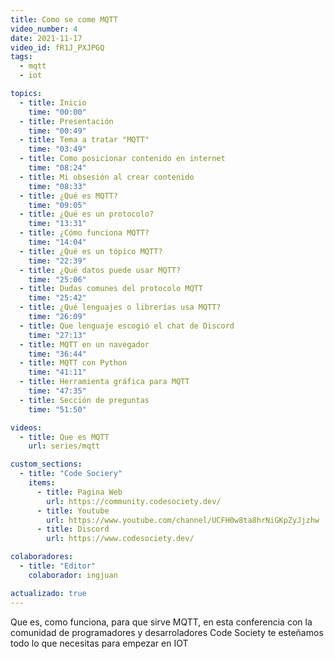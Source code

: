```yaml
---
title: Como se come MQTT
video_number: 4
date: 2021-11-17
video_id: fR1J_PXJPGQ
tags:
  - mqtt
  - iot

topics:
  - title: Inicio
    time: "00:00"
  - title: Presentación
    time: "00:49"
  - title: Tema a tratar "MQTT"
    time: "03:49"
  - title: Como posicionar contenido en internet
    time: "08:24"
  - title: Mi obsesión al crear contenido
    time: "08:33"
  - title: ¿Qué es MQTT?
    time: "09:05"
  - title: ¿Qué es un protocolo?
    time: "13:31"
  - title: ¿Cómo funciona MQTT?
    time: "14:04"
  - title: ¿Qué es un tópico MQTT?
    time: "22:39"
  - title: ¿Qué datos puede usar MQTT?
    time: "25:06"
  - title: Dudas comunes del protocolo MQTT
    time: "25:42"
  - title: ¿Qué lenguajes o librerías usa MQTT?
    time: "26:09"
  - title: Que lenguaje escogió el chat de Discord
    time: "27:13"
  - title: MQTT en un navegador
    time: "36:44"
  - title: MQTT con Python
    time: "41:11"
  - title: Herramienta gráfica para MQTT
    time: "47:35"
  - title: Sección de preguntas
    time: "51:50"

videos:
  - title: Que es MQTT
    url: series/mqtt

custom_sections:
  - title: "Code Sociery"
    items:
      - title: Pagina Web
        url: https://community.codesociety.dev/
      - title: Youtube
        url: https://www.youtube.com/channel/UCFH0w8ta8hrNiGKpZyJjzhw
      - title: Discord
        url: https://www.codesociety.dev/

colaboradores:
  - title: "Editor"
    colaborador: ingjuan

actualizado: true
---
```


Que es, como funciona, para que sirve MQTT, en esta conferencia con la comunidad de programadores y desarroladores Code Society te esteñamos todo lo que necesitas para empezar en IOT
